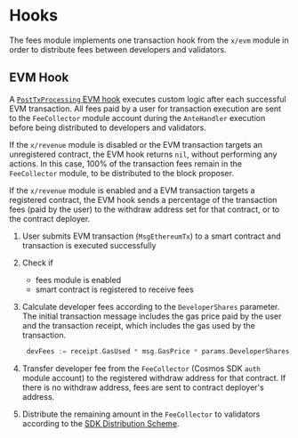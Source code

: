 <!--
order: 5
-->

# Hooks

The fees module implements one transaction hook from the `x/evm` module in order
to distribute fees between developers and validators.

## EVM Hook

A
[`PostTxProcessing` EVM hook](https://docs.evmos.org/modules/evm/06_hooks.html)
executes custom logic after each successful EVM transaction. All fees paid by a
user for transaction execution are sent to the `FeeCollector` module account
during the `AnteHandler` execution before being distributed to developers and
validators.

If the `x/revenue` module is disabled or the EVM transaction targets an
unregistered contract, the EVM hook returns `nil`, without performing any
actions. In this case, 100% of the transaction fees remain in the `FeeCollector`
module, to be distributed to the block proposer.

If the `x/revenue` module is enabled and a EVM transaction targets a registered
contract, the EVM hook sends a percentage of the transaction fees (paid by the
user) to the withdraw address set for that contract, or to the contract
deployer.

1.  User submits EVM transaction (`MsgEthereumTx`) to a smart contract and
    transaction is executed successfully

2.  Check if
    *   fees module is enabled
    *   smart contract is registered to receive fees

3.  Calculate developer fees according to the `DeveloperShares` parameter. The
    initial transaction message includes the gas price paid by the user and the
    transaction receipt, which includes the gas used by the transaction.

    ```go
     devFees := receipt.GasUsed * msg.GasPrice * params.DeveloperShares
    ```

4.  Transfer developer fee from the `FeeCollector` (Cosmos SDK `auth` module
    account) to the registered withdraw address for that contract. If there is no
    withdraw address, fees are sent to contract deployer's address.

5.  Distribute the remaining amount in the `FeeCollector` to validators according
    to the
    [SDK Distribution Scheme](https://docs.cosmos.network/main/modules/distribution#the-distribution-scheme).
